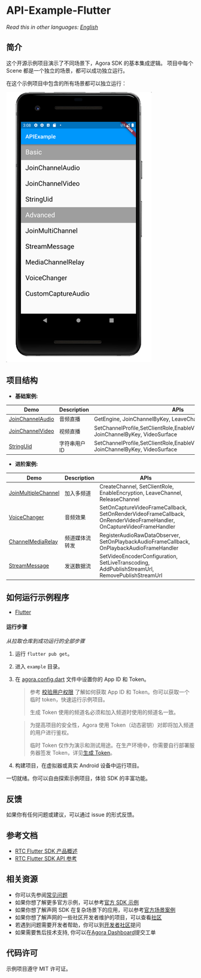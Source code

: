 # API-Example-Flutter

*Read this in other languages: [English](README.md)*

## 简介

这个开源示例项目演示了不同场景下，Agora SDK 的基本集成逻辑。 项目中每个 Scene 都是一个独立的场景，都可以成功独立运行。

在这个示例项目中包含的所有场景都可以独立运行：

![img.png](img.png)

## 项目结构

* **基础案例:**

| Demo                                                         | Description                                        | APIs                                                         |
| ------------------------------------------------------------ | -------------------------------------------------- | ------------------------------------------------------------ |
| [JoinChannelAudio](./lib/examples/basic/join_channel_audio) | 音频直播 | GetEngine, JoinChannelByKey, LeaveChannel |
| [JoinChannelVideo](./lib/examples/basic/join_channel_video) | 视频直播 | SetChannelProfile,SetClientRole,EnableVideo,EnableVideoObserver, JoinChannelByKey, VideoSurface |
| [StringUid](./lib/examples/basic/string_uid) | 字符串用户ID | SetChannelProfile,SetClientRole,EnableVideo,EnableVideoObserver, JoinChannelByKey, VideoSurface |

* **进阶案例:**

| Demo                                                         | Description                                                  | APIs                                                         |
| ------------------------------------------------------------ | ------------------------------------------------------------ | ------------------------------------------------------------ |
| [JoinMultipleChannel](./lib/examples/advanced/join_multiple_channel) | 加入多频道 | CreateChannel, SetClientRole, EnableEncryption, LeaveChannel, ReleaseChannel |
| [VoiceChanger](./lib/examples/advanced/voice_changer) | 音频效果 | SetOnCaptureVideoFrameCallback, SetOnRenderVideoFrameCallback, OnRenderVideoFrameHandler, OnCaptureVideoFrameHandler |
| [ChannelMediaRelay](./lib/examples/advanced/channel_media_relay) | 频道媒体流转发 | RegisterAudioRawDataObserver, SetOnPlaybackAudioFrameCallback, OnPlaybackAudioFrameHandler |
| [StreamMessage](./lib/examples/advanced/stream_message) | 发送数据流 | SetVideoEncoderConfiguration, SetLiveTranscoding, AddPublishStreamUrl, RemovePublishStreamUrl |

## 如何运行示例程序

- [Flutter](https://flutter.dev/docs/get-started/install)

#### 运行步骤

*从拉取仓库到成功运行的全部步骤*

1. 运行 `flutter pub get`。
2. 进入 `example` 目录。
3. 在 [agora.config.dart](./lib/config/agora.config.dart) 文件中设置你的 App ID 和 Token。

   > 参考 [校验用户权限](https://docs.agora.io/cn/Agora%20Platform/token) 了解如何获取 App ID 和 Token。你可以获取一个临时 token，快速运行示例项目。
   >
   > 生成 Token 使用的频道名必须和加入频道时使用的频道名一致。

   > 为提高项目的安全性，Agora 使用 Token（动态密钥）对即将加入频道的用户进行鉴权。
   >
   > 临时 Token 仅作为演示和测试用途。在生产环境中，你需要自行部署服务器签发 Token，详见[生成 Token](https://docs.agora.io/cn/Interactive%20Broadcast/token_server)。

4. 构建项目，在虚拟器或真实 Android 设备中运行项目。

一切就绪。你可以自由探索示例项目，体验 SDK 的丰富功能。

## 反馈

如果你有任何问题或建议，可以通过 issue 的形式反馈。

## 参考文档

- [RTC Flutter SDK 产品概述](https://docs.agora.io/cn/Interactive%20Broadcast/product_live?platform=Flutter)
- [RTC Flutter SDK API 参考](https://docs.agora.io/cn/Interactive%20Broadcast/API%20Reference/flutter/index.html)

## 相关资源

- 你可以先参阅[常见问题](https://docs.agora.io/cn/faq)
- 如果你想了解更多官方示例，可以参考[官方 SDK 示例](https://github.com/AgoraIO)
- 如果你想了解声网 SDK 在复杂场景下的应用，可以参考[官方场景案例](https://github.com/AgoraIO-usecase)
- 如果你想了解声网的一些社区开发者维护的项目，可以查看[社区](https://github.com/AgoraIO-Community)
- 若遇到问题需要开发者帮助，你可以到[开发者社区](https://rtcdeveloper.com/)提问
- 如果需要售后技术支持, 你可以在[Agora Dashboard](https://dashboard.agora.io/)提交工单

## 代码许可

示例项目遵守 MIT 许可证。
